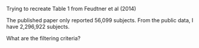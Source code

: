 Trying to recreate Table 1 from Feudtner et al (2014)

The published paper only reported 56,099 subjects.  From the public data, I have 2,296,922 subjects.

What are the filtering criteria?


